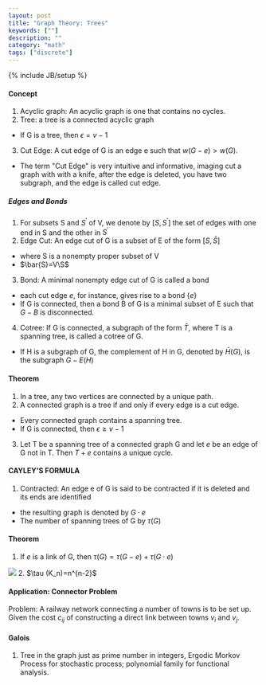```yaml
---
layout: post
title: "Graph Theory: Trees"
keywords: [""]
description: ""
category: "math"
tags: ["discrete"]
---
```

{% include JB/setup %}

#### Concept 
1. Acyclic graph: An acyclic graph is one that contains no cycles.
2. Tree: a tree is a connected acyclic graph
- If G is a tree, then $\epsilon= v-1$
3. Cut Edge: A cut edge of G is an edge e such that $w(G-e)>w(G)$.
- The term "Cut Edge" is very intuitive and informative, imaging cut a graph
  with with a knife, after the edge is deleted, you have two subgraph, and the
  edge is called cut edge.

##### Edges and Bonds
1. For subsets S and $S^{\prime}$ of V, we denote by $[S,S^{\prime}]$ the set of
   edges with one end in S and the other in $S^{\prime}$
2. Edge Cut: An edge cut of G is a subset of E of the form $[S,\bar{S}]$
- where S is a nonempty proper subset of V
- $\bar{S}=V\S$ 
3. Bond: A minimal nonempty edge cut of G is called a bond
- each cut edge $e$, for instance, gives rise to a bond $\{ e \}$
- If G is connected, then a bond B of G is a minimal subset of E such that $G-B$
  is disconnected.
4. Cotree: If G is connected, a subgraph of the form $\bar{T}$, where T is a
   spanning tree, is called a cotree of G.
- If H is a subgraph of G, the complement of H in G, denoted by $\bar{H} (G)$,
  is the subgraph $G-E(H)$

#### Theorem
1. In a tree, any two vertices are connected by a unique path.
2. A connected graph is a tree if and only if every edge is a cut edge.
-  Every connected graph contains a spanning tree.
- If G is connected, then $\epsilon \geq v-1$
3. Let T be a spanning tree of a connected graph G and let $e$ be an edge of G
   not in T. Then $T+e$ contains a unique cycle.


####  CAYLEY'S FORMULA
1. Contracted: An edge e of G is said to be contracted if it is deleted and its
   ends are identified
- the resulting graph is denoted by $G\cdot e$
- The number of spanning trees of G by $\tau(G)$

#### Theorem
1. If $e$ is a link of G, then $\tau(G)=\tau (G-e)+\tau (G \cdot e)$

<img src="{{IMAGE_PATH}}/math-discrete-graph-theory-trees-spanning-number.png" />
2. $\tau (K_n)=n^{n-2}$

#### Application: Connector Problem
Problem: A railway network connecting a number of towns is to be set up. Given
the cost $c_{ij}$ of constructing a direct link between towns $v_i$ and $v_j$.

#### Galois
1. Tree in the graph just as prime number in integers, Ergodic Morkov Process
   for stochastic process; polynomial family for functional analysis.
